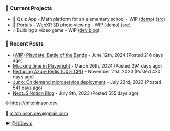 ### 📌 Current Projects
- 📝 Quiz App - Math platform for an elementary school - WIP ([demo](https://quiz-staging.mitchinson.dev/)) ([src](https://github.com/bmitchinson/budget-entry))
- 📸 Portals - WebXR 3D photo viewing - WIP ([demo](https://portals.mitchinson.dev/)) ([src](https://github.com/bmitchinson/vr-jpg-viewer-webxr))
- 🎶 Building a video game - WIP ([dev blog](https://blog.mitchinson.dev/playdate-dev-one))

### 📝 Recent Posts

- [(WIP) Playdate: Battle of the Bands](https://blog.mitchinson.dev/playdate-dev-one) - June 12th, 2024 (Posted 216 days ago)
- [Mocking time in Playwright](https://blog.mitchinson.dev/playwright-mock-time) - March 26th, 2024 (Posted 294 days ago)
- [Reducing Azure Redis 100% CPU](https://blog.mitchinson.dev/redis-cpu) - November 21st, 2023 (Posted 420 days ago)
- [Juno: On demand microservice deployment](https://blog.mitchinson.dev/juno) - July 23rd, 2023 (Posted 541 days ago)
- [NextJS Notion Blog](https://blog.mitchinson.dev/blog-2023) - July 9th, 2023 (Posted 555 days ago)

🌐 https://mitchinson.dev

💌 mitchinson.dev@gmail.com

🐦 [@115bwm](https://twitter.com/115bwm)